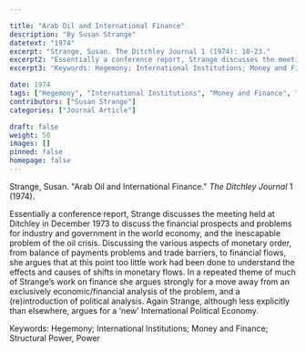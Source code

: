 ```yaml
---

title: "Arab Oil and International Finance"
description: "By Susan Strange"
datetext: "1974"
excerpt: "Strange, Susan. The Ditchley Journal 1 (1974): 10-23."
excerpt2: "Essentially a conference report, Strange discusses the meeting held at Ditchley in December 1973 to discuss the financial prospects and problems for industry and government in the world economy, and the inescapable problem of the oil crisis. Discussing the various aspects of monetary order, from balance of payments problems and trade barriers, to financial flows, she argues that at this point too little work had been done to understand the effects and causes of shifts in monetary flows. In a repeated theme of much of Strange’s work on finance she argues strongly for a move away from an exclusively economic/financial analysis of the problem, and a (re)introduction of political analysis. Again Strange, although less explicitly than elsewhere, argues for a ‘new’ International Political Economy."
excerpt3: "Keywords: Hegemony; International Institutions; Money and Finance; Structural Power, Power"

date: 1974
tags: ["Hegemony", "International Institutions", "Money and Finance", "Structural Power, Power", "1970's", "Susan Strange"]
contributors: ["Susan Strange"]
categories: ["Journal Article"]

draft: false
weight: 50
images: []
pinned: false
homepage: false
---
```


Strange, Susan. "Arab Oil and International Finance." *The Ditchley Journal* 1 (1974).

Essentially a conference report, Strange discusses the meeting held at Ditchley in December 1973 to discuss the financial prospects and problems for industry and government in the world economy, and the inescapable problem of the oil crisis. Discussing the various aspects of monetary order, from balance of payments problems and trade barriers, to financial flows, she argues that at this point too little work had been done to understand the effects and causes of shifts in monetary flows. In a repeated theme of much of Strange’s work on finance she argues strongly for a move away from an exclusively economic/financial analysis of the problem, and a (re)introduction of political analysis. Again Strange, although less explicitly than elsewhere, argues for a ‘new’ International Political Economy.

Keywords: Hegemony; International Institutions; Money and Finance; Structural Power, Power

